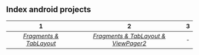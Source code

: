 ## Index android projects

| 1 | 2 | 3 |
| :---:| :---: | :---: |
| *[Fragments & TabLayout][1]* | *[Fragments & TabLayout & ViewPager2][2]* | - |



[1]: https://github.com/luisreylara/Fragment_TabLayout
[2]: https://github.com/luisreylara/Fragment_tabLayout_viewPager

